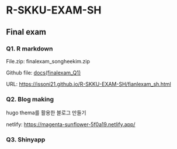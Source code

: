 # R-SKKU-EXAM-SH

## Final exam
### Q1. R markdown
File.zip: finalexam_songheekim.zip

Github file: [docs(finalexam_Q1)](https://github.com/issoni21/R-SKKU-EXAM-SH/tree/main/docs)

URL: https://issoni21.github.io/R-SKKU-EXAM-SH/fianlexam_sh.html



### Q2. Blog making
hugo thema를 활용한 블로그 만들기

netlify: https://magenta-sunflower-5f0a19.netlify.app/

### Q3. Shinyapp
